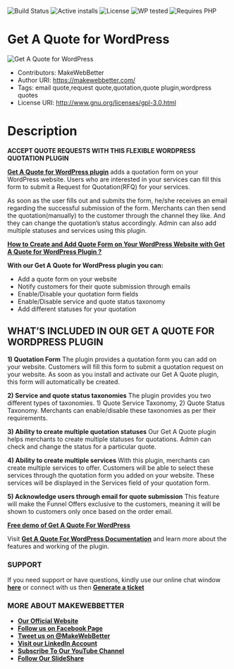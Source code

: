 ![Build Status](https://img.shields.io/travis/twbs/bootstrap/master.svg) ![Active installs](https://img.shields.io/badge/Active-10%2B-brightgreen) ![License](https://img.shields.io/badge/License-GPLv3%20or%20later-yellowgreen) ![WP tested](https://img.shields.io/badge/WP%20tested-5.7-brightgreen) ![Requires PHP](https://img.shields.io/badge/Requires%20PHP-7.3.5-blue)
# Get A Quote for WordPress
![Get A Quote for WordPress](https://ps.w.org/get-a-quote/assets/banner-772x250.jpg?rev=2498713)
* Contributors: MakeWebBetter
* Author URI: https://makewebbetter.com/
* Tags: email quote,request quote,quotation,quote plugin,wordpress quotes  
* License URI: http://www.gnu.org/licenses/gpl-3.0.html


# Description

**ACCEPT QUOTE REQUESTS WITH THIS FLEXIBLE WORDPRESS QUOTATION PLUGIN**

[**Get A Quote for WordPress plugin**](https://wordpress.org/plugins/get-a-quote/) adds a quotation form on your WordPress website. Users who are interested in your services can fill this form to submit a Request for Quotation(RFQ) for your services.

As soon as the user fills out and submits the form, he/she receives an email regarding the successful submission of the form. Merchants can then send the quotation(manually) to the customer through the channel they like. And they can change the quotation’s status accordingly. Admin can also add multiple statuses and services using this plugin.

[**How to Create and Add Quote Form on Your WordPress Website with Get A Quote for WordPress Plugin ?**
](https://youtu.be/F9QjJV16-ok)

**With our Get A Quote for WordPress plugin you can:**

* Add a quote form on your website
* Notify customers for their quote submission through emails
* Enable/Disable your quotation form fields
* Enable/Disable service and quote status taxonomy
* Add different statuses for your quotation


## WHAT’S INCLUDED IN OUR GET A QUOTE FOR WORDPRESS PLUGIN


**1) Quotation Form**
The plugin provides a quotation form you can add on your website. Customers will fill this form to submit a quotation request on your website. As soon as you install and activate our Get A Quote plugin, this form will automatically be created.

**2) Service and quote status taxonomies**
The plugin provides you two different types of taxonomies. 1) Quote Service Taxonomy, 2) Quote Status Taxonomy. Merchants can enable/disable these taxonomies as per their requirements.


**3) Ability to create multiple quotation statuses**
Our Get A Quote plugin helps merchants to create multiple statuses for quotations. Admin can check and change the status for a particular quote.

**4) Ability to create multiple services**
With this plugin, merchants can create multiple services to offer. Customers will be able to select these services through the quotation form you added on your website. These services will be displayed in the Services field of your quotation form.

**5) Acknowledge users through email for quote submission**
This feature will make the Funnel Offers exclusive to the customers, meaning it will be shown to customers only once based on the order email.



[**Free demo of Get A Quote For WordPress**](https://demo.makewebbetter.com/get-a-quote/?utm_source=MWB-getquote-git&utm_medium=MWB-GIT&utm_campaign=GIT)

Visit [**Get A Quote For WordPress Documentation**](https://docs.makewebbetter.com/get-a-quote-for-wordpress/?utm_source=MWB-getquote-git&utm_medium=MWB-GIT&utm_campaign=GIT) and learn more about the features and working of the plugin.


### **SUPPORT**

If you need support or have questions, kindly use our online chat window [**here**](https://makewebbetter.com/?utm_source=MWB-getquote-git&utm_medium=MWB-GIT&utm_campaign=GIT) or connect with us then [**Generate a ticket**](https://makewebbetter.com/submit-query/?utm_source=MWB-getquote-git&utm_medium=MWB-GIT&utm_campaign=GIT)


### **MORE ABOUT MAKEWEBBETTER**

- [**Our Official Website**](https://makewebbetter.com/?utm_source=MWB-getquote-git&utm_medium=MWB-GIT&utm_campaign=GIT)
- [**Follow us on Facebook Page**](https://www.facebook.com/makewebbetter)
- [**Tweet us on @MakeWebBetter**](https://twitter.com/makewebbetter)
- [**Visit our LinkedIn Account**](https://www.linkedin.com/company/makewebbetter)
- [**Subscribe To Our YouTube Channel**](https://www.youtube.com/channel/UC7nYNf0JETOwW3GOD_EW2Ag)
- [**Follow Our SlideShare**](https://www.slideshare.net/MakeWebBetter)
